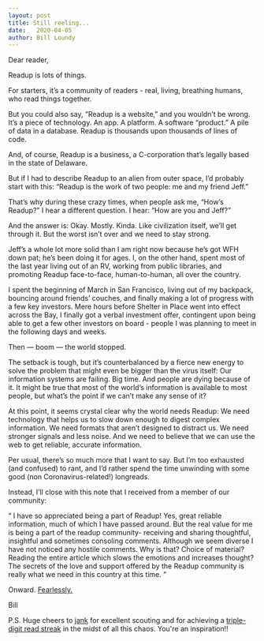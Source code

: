 ```yaml
---
layout: post
title: Still reeling...
date:   2020-04-05
author: Bill Loundy
---
```

<p>
Dear reader, 
</p>

<p>
Readup is lots of things. 
</p>

<p>
For starters, it’s a community of readers - real, living, breathing humans, who read things together. 
</p>

<p>
But you could also say, “Readup is a website,” and you wouldn’t be wrong. It’s a piece of technology. An app. A platform. A software “product.” A pile of data in a database. Readup is thousands upon thousands of lines of code. 
</p>

<p>
And, of course, Readup is a business, a C-corporation that’s legally based in the state of Delaware. 
</p>

<p>
But if I had to describe Readup to an alien from outer space, I’d probably start with this: “Readup is the work of two people: me and my friend Jeff.”</p>

<p>
That’s why during these crazy times, when people ask me, “How’s Readup?” I hear a different question. I hear: “How are you and Jeff?” 
</p>

<p>
And the answer is: Okay. Mostly. Kinda. Like civilization itself, we’ll get through it. But the worst isn’t over and we need to stay strong. 
</p>

<p>
Jeff’s a whole lot more solid than I am right now because he’s got WFH down pat; he’s been doing it for ages. I, on the other hand, spent most of the last year living out of an RV, working from public libraries, and promoting Readup face-to-face, human-to-human, all over the country. 
</p>

<p>
I spent the beginning of March in San Francisco, living out of my backpack, bouncing around friends’ couches, and finally making a lot of progress with a few key investors. Mere hours before Shelter in Place went into effect across the Bay, I finally got a verbal investment offer, contingent upon being able to get a few other investors on board - people I was planning to meet in the following days and weeks. 
</p>

<p>
Then — boom — the world stopped. 
</p>

<p>
The setback is tough, but it’s counterbalanced by a fierce new energy to solve the problem that might even be bigger than the virus itself: Our information systems are failing. Big time. And people are dying because of it. It might be true that most of the world’s information is available to most people, but what’s the point if we can’t make any sense of it? 
</p>

<p>
At this point, it seems crystal clear why the world needs Readup: We need technology that helps us to slow down enough to digest complex information. We need formats that aren’t designed to distract us. We need stronger signals and less noise. And we need to believe that we can use the web to get reliable, accurate information. 
</p>

<p>
Per usual, there’s so much more that I want to say. But I’m too exhausted (and confused) to rant, and I’d rather spend the time unwinding with some good (non Coronavirus-related!) longreads. 
</p>

<p>
Instead, I’ll close with this note that I received from a member of our community:
</p>

<p>
<q>
I have so appreciated being a part of Readup! Yes, great reliable information, much of which I have passed around. But the real value for me is being a part of the readup community- receiving and sharing thoughtful, insightful and sometimes consoling comments. Although we seem diverse I have not noticed any hostile comments. Why is that? Choice of material? Reading the entire article which slows the emotions and increases thought? The secrets of the love and support offered by the Readup community is really what we need in this country at this time.
</q>
</p>

<p>
Onward. <a href="https://readup.com/comments/organizer-sandbox/why-coronavirus-should-be-the-least-of-your-worries">Fearlessly.</a> 
</p>

<p>
Bill
</p>

<p>
P.S. Huge cheers to <a href="https://readup.com/@jank">jank</a> for excellent scouting and for achieving a <a href="https://readup.com/leaderboards">triple-digit read streak</a> in the midst of all this chaos. You're an inspiration!! 
</p>